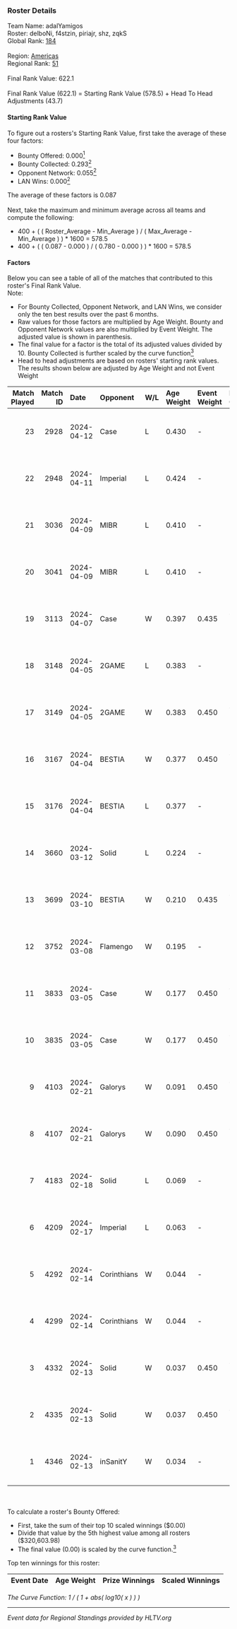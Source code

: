 ### Roster Details<br />
Team Name: adalYamigos<br />
Roster: delboNi, f4stzin, piriajr, shz, zqkS<br />
Global Rank: [184](../standings_global.md)<br />
<br />
Region: [Americas]( ../standings_americas.md)<br />
Regional Rank: [51]( ../standings_americas.md)<br />
<br />
Final Rank Value:  622.1<br />
<br />
Final Rank Value (622.1) = Starting Rank Value (578.5) + Head To Head Adjustments (43.7)<br />

#### Starting Rank Value<br />
To figure out a rosters's Starting Rank Value, first take the average of these four factors:<br />
- Bounty Offered: 0.000[<sup>1</sup>](#table2)
- Bounty Collected: 0.293[<sup>2</sup>](#table1)
- Opponent Network: 0.055[<sup>2</sup>](#table1)
- LAN Wins: 0.000[<sup>2</sup>](#table1)

The average of these factors is 0.087<br />
<br />
Next, take the maximum and minimum average across all teams and compute the following:<br />
- 400 + ( ( Roster_Average - Min_Average ) / ( Max_Average - Min_Average ) ) * 1600 = 578.5
- 400 + ( ( 0.087 - 0.000 ) / ( 0.780 - 0.000 ) ) * 1600 = 578.5


#### Factors<br />
Below you can see a table of all of the matches that contributed to this roster's Final Rank Value.<br />
Note:<br />

- For Bounty Collected, Opponent Network, and LAN Wins, we consider only the ten best results over the past 6 months.
- Raw values for those factors are multiplied by Age Weight. Bounty and Opponent Network values are also multiplied by Event Weight. The adjusted value is shown in parenthesis.
- The final value for a factor is the total of its adjusted values divided by 10. Bounty Collected is further scaled by the curve function[<sup>3</sup>](#curveFunction)
- Head to head adjustments are based on rosters' starting rank values. The results shown below are adjusted by Age Weight and not Event Weight
<span id="table1"></span><br />


| Match Played | Match ID | Date       | Opponent    | W/L | Age Weight | Event Weight | Bounty Collected | Opponent Network | LAN Wins  | H2H Adj. | Roster                               |
| -: | -: | :- | :- | :- | :- | :- | :- | :- | :- | -: | :- |
|           23 |     2928 | 2024-04-12 | Case        | L   | 0.430      | -            | -                | -                | -         |    -2.29 | delboNi, f4stzin, piriajr, shz, zqkS |
|           22 |     2948 | 2024-04-11 | Imperial    | L   | 0.424      | -            | -                | -                | -         |    -0.35 | delboNi, f4stzin, piriajr, shz, zqkS |
|           21 |     3036 | 2024-04-09 | MIBR        | L   | 0.410      | -            | -                | -                | -         |    -0.16 | delboNi, f4stzin, piriajr, shz, zqkS |
|           20 |     3041 | 2024-04-09 | MIBR        | L   | 0.410      | -            | -                | -                | -         |    -0.16 | delboNi, f4stzin, piriajr, shz, zqkS |
|           19 |     3113 | 2024-04-07 | Case        | W   | 0.397      | 0.435        | 0.029 (0.005)    | 0.795 (0.137)    | 0 (0.000) |    10.54 | delboNi, f4stzin, piriajr, shz, zqkS |
|           18 |     3148 | 2024-04-05 | 2GAME       | L   | 0.383      | -            | -                | -                | -         |    -5.21 | delboNi, f4stzin, piriajr, shz, zqkS |
|           17 |     3149 | 2024-04-05 | 2GAME       | W   | 0.383      | 0.450        | 0.002 (0.000)    | 0.050 (0.009)    | 0 (0.000) |     7.01 | delboNi, f4stzin, piriajr, shz, zqkS |
|           16 |     3167 | 2024-04-04 | BESTIA      | W   | 0.377      | 0.450        | 0.096 (0.016)    | 0.793 (0.135)    | 0 (0.000) |    10.69 | delboNi, f4stzin, piriajr, shz, zqkS |
|           15 |     3176 | 2024-04-04 | BESTIA      | L   | 0.377      | -            | -                | -                | -         |    -1.18 | delboNi, f4stzin, piriajr, shz, zqkS |
|           14 |     3660 | 2024-03-12 | Solid       | L   | 0.224      | -            | -                | -                | -         |    -1.19 | delboNi, f4stzin, piriajr, shz, zqkS |
|           13 |     3699 | 2024-03-10 | BESTIA      | W   | 0.210      | 0.435        | 0.096 (0.009)    | 0.793 (0.073)    | 0 (0.000) |     6.05 | delboNi, f4stzin, piriajr, shz, zqkS |
|           12 |     3752 | 2024-03-08 | Flamengo    | W   | 0.195      | -            | -                | -                | 0 (0.000) |     2.24 | delboNi, f4stzin, piriajr, shz, zqkS |
|           11 |     3833 | 2024-03-05 | Case        | W   | 0.177      | 0.450        | 0.029 (0.002)    | 0.795 (0.063)    | 0 (0.000) |     4.85 | delboNi, f4stzin, piriajr, shz, zqkS |
|           10 |     3835 | 2024-03-05 | Case        | W   | 0.177      | 0.450        | 0.029 (0.002)    | 0.795 (0.063)    | 0 (0.000) |     4.88 | delboNi, f4stzin, piriajr, shz, zqkS |
|            9 |     4103 | 2024-02-21 | Galorys     | W   | 0.091      | 0.450        | 0.030 (0.001)    | 0.542 (0.022)    | 0 (0.000) |     2.44 | delboNi, f4stzin, piriajr, shz, zqkS |
|            8 |     4107 | 2024-02-21 | Galorys     | W   | 0.090      | 0.450        | 0.030 (0.001)    | 0.542 (0.022)    | 0 (0.000) |     2.44 | delboNi, f4stzin, piriajr, shz, zqkS |
|            7 |     4183 | 2024-02-18 | Solid       | L   | 0.069      | -            | -                | -                | -         |    -0.32 | delboNi, f4stzin, piriajr, shz, zqkS |
|            6 |     4209 | 2024-02-17 | Imperial    | L   | 0.063      | -            | -                | -                | -         |    -0.04 | delboNi, f4stzin, piriajr, shz, zqkS |
|            5 |     4292 | 2024-02-14 | Corinthians | W   | 0.044      | -            | -                | -                | 0 (0.000) |     0.56 | delboNi, f4stzin, piriajr, shz, zqkS |
|            4 |     4299 | 2024-02-14 | Corinthians | W   | 0.044      | -            | -                | -                | -         |     0.55 | delboNi, f4stzin, piriajr, shz, zqkS |
|            3 |     4332 | 2024-02-13 | Solid       | W   | 0.037      | 0.450        | 0.024 (0.000)    | 0.825 (0.014)    | -         |     1.01 | delboNi, f4stzin, piriajr, shz, zqkS |
|            2 |     4335 | 2024-02-13 | Solid       | W   | 0.037      | 0.450        | 0.024 (0.000)    | 0.825 (0.014)    | -         |     1.00 | delboNi, f4stzin, piriajr, shz, zqkS |
|            1 |     4346 | 2024-02-13 | inSanitY    | W   | 0.034      | -            | -                | -                | -         |     0.29 | delboNi, f4stzin, piriajr, shz, zqkS |

<br />
<span id="table2"></span><br />
To calculate a roster's Bounty Offered:<br />

- First, take the sum of their top 10 scaled winnings ($0.00)
- Divide that value by the 5th highest value among all rosters ($320,603.98)
- The final value (0.00) is scaled by the curve function.[<sup>3</sup>](#curveFunction)

Top ten winnings for this roster:<br />

| Event Date | Age Weight | Prize Winnings | Scaled Winnings |
| :- | -: | :- | :- |


<span id="curveFunction"></span>_The Curve Function: 1 / ( 1 + abs( log10( x ) ) )_<br />

---
_Event data for Regional Standings provided by HLTV.org_<br />
